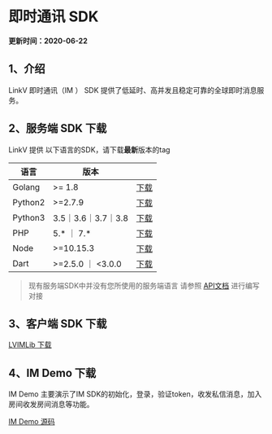 # 即时通讯 SDK

**更新时间：2020-06-22**

## <a name='1'></a>1、介绍

LinkV 即时通讯（IM ） SDK 提供了低延时、高并发且稳定可靠的全球即时消息服务。


## <a name='2'></a>2、服务端 SDK 下载

LinkV 提供 以下语言的SDK，请下载**最新**版本的tag

| 语言 | 版本 |  |
| --- | --- | ---     |
|Golang | >= 1.8 | [下载](https://github.com/linkv-io/go-sdk) |
| Python2 | >=2.7.9 | [下载](https://github.com/linkv-io/python2-sdk) |
| Python3 | 3.5｜3.6｜3.7｜3.8 | [下载](https://github.com/linkv-io/python-sdk) |
| PHP | 5.* ｜ 7.* | [下载](https://github.com/linkv-io/php-sdk) |
| Node | >=10.15.3 | [下载](https://github.com/linkv-io/node-sdk) |
| Dart | >=2.5.0 ｜ <3.0.0 |[下载](https://github.com/linkv-io/dart-sdk) |

> 现有服务端SDK中并没有您所使用的服务端语言 请参照 [API文档]() 进行编写对接
>

## <a name='3'></a>3、客户端 SDK 下载

[LVIMLib 下载](https://dl.linkv.io/static/iOS/IM/LVIMLib.zip)

## <a name='4'></a>4、IM Demo 下载

IM Demo 主要演示了IM SDK的初始化，登录，验证token，收发私信消息，加入房间收发房间消息等功能。

[IM Demo 源码](https://dl.linkv.io/static/iOS/IM/IM-iOS-Sample.zip)


